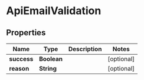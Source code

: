 
# ApiEmailValidation

## Properties
Name | Type | Description | Notes
------------ | ------------- | ------------- | -------------
**success** | **Boolean** |  |  [optional]
**reason** | **String** |  |  [optional]



